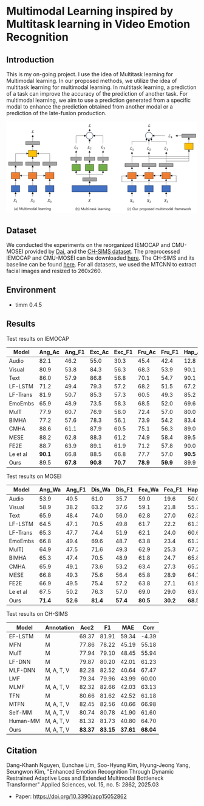 # Multimodal Learning inspired by Multitask learning in Video Emotion Recognition

## Introduction

This is my on-going project. I use the idea of Multitask learning for Multimodal learning. In our proposed methods, we utilize the idea of multitask learning for multimodal learning. In multitask learning, a prediction of a task can improve the accuracy of the prediction of another task. For multimodal learning, we aim to use a prediction generated from a specific modal to enhance the prediction obtained from another modal or a prediction of the late-fusion production.

![frameworks](./img/frameworks.jpg)


## Dataset

We conducted the experiments on the reorganized IEMOCAP and CMU-MOSEI provided by [Dai](https://aclanthology.org/2021.naacl-main.417/), and the [CH-SIMS dataset](https://aclanthology.org/2020.acl-main.343/). The preprocessed IEMOCAP and CMU-MOSEI can be downloaded [here](https://github.com/wenliangdai/Multimodal-End2end-Sparse). The CH-SIMS and its baseline can be found [here](https://github.com/thuiar/MMSA). For all datasets, we used the MTCNN to extract facial images and resized to 260x260.

## Environment

* timm 0.4.5

## Results

Test results on IEMOCAP

| Model | Ang_Ac | Ang_F1 | Exc_Ac | Exc_F1 | Fru_Ac | Fru_F1 | Hap_Ac | Hap_F1 | Neu_Ac | Neu_F1 | Sad_Ac | Sad_F1 | Avg_Ac | Avg_F1 |
| --- | --- | --- | --- | --- | --- | --- | --- | --- | --- | --- | --- | --- | --- | --- |
| Audio | 82.1 | 46.2 | 55.0 | 30.3 | 45.4 | 42.4 | 12.8 | 17.2 | 48.6 | 41.4 | 77.9 | 48.8 | 53.6 | 37.7 |
| Visual | 80.9 | 53.8 | 84.3 | 56.3 | 68.3 | 53.9 | 90.1 | 43.7 | 75.1 | 55.3 | 86.6 | 55.8 | 80.9 | 53.1 |
| Text | 86.0 | 57.9 | 86.8 | 56.8 | 70.1 | 54.7 | 90.1 | 40.5 | 73.5 | 49.0 | 87.0 | 58.0 | 82.2 | 52.8 |
| LF-LSTM | 71.2 | 49.4 | 79.3 | 57.2 | 68.2 | 51.5 | 67.2 | 37.6 | 66.5 | 47.0 | 78.2 | 54.0 | 71.8 | 49.5 |
| LF-Trans | 81.9 | 50.7 | 85.3 | 57.3 | 60.5 | 49.3 | 85.2 | 37.6 | 72.4 | 49.7 | 87.4 | 57.4 | 78.8 | 50.3 |
| EmoEmbs | 65.9 | 48.9 | 73.5 | 58.3 | 68.5 | 52.0 | 69.6 | 38.3 | 73.6 | 48.7 | 80.8 | 53.0 | 72.0 | 49.8 |
| MulT | 77.9 | 60.7 | 76.9 | 58.0 | 72.4 | 57.0 | 80.0 | 46.8 | 74.9 | 53.7 | 83.5 | 65.4 | 77.6 | 56.9 |
| BIMHA | 77.2 | 57.6 | 78.3 | 56.1 | 73.9 | 54.2 | 83.4 | 43.2 | 76.4 | 50.9 | 83.8 | 63.7 | 78.8 | 54.3 |
| CMHA | 88.6 | 61.1 | 87.9 | 60.5 | 75.1 | 56.3 | 89.0 | 45.8 | 76.5 | 51.2 | 88.3 | 61.6 | 84.3 | 56.1 |
| MESE | 88.2 | 62.8 | 88.3 | 61.2 | 74.9 | 58.4 | 89.5 | 47.3 | 77.0 | 52.0 | 88.6 | 62.2 | 84.4 | 57.4 |
| FE2E | 88.7 | 63.9 | 89.1 | 61.9 | 71.2 | 57.8 | 90.0 | 44.8 | 79.1 | 58.4 | 89.1 | 65.7 | 85.7 | 57.1 |
| Le et al | **90.1** | 66.8 | 88.5 | 66.8 | 77.7 | 57.0 | **90.5** | 48.5 | 78.1 | 56.6 | 90.7 | 69.6 | 85.9 | 60.9 |
| Ours | 89.5 | **67.8** | **90.8** | **70.7** | **78.9** | **59.9** | 89.9 | **55.5** | **79.1** | **60.6** | **91.4** | **72.9** | **86.6** | **64.6** |

Test results on MOSEI

| Model | Ang_Wa | Ang_F1 | Dis_Wa | Dis_F1 | Fea_Wa | Fea_F1 | Hap_Wa | Hap_F1 | Sad_Wa | Sad_F1 | Sur_Wa | Sur_F1 | Sur_Wa | Sur_F1 |
| --- | --- | --- | --- | --- | --- | --- | --- | --- | --- | --- | --- | --- | --- | --- |
| Audio | 53.9  | 40.5  | 61.0  | 35.7  | 59.0  | 19.6  | 50.0  | 69.3  | 61.2  | 45.8  | 58.4  | 21.7  | 57.2  | 38.8 |
| Visual | 58.9  | 38.2  | 63.2  | 37.6  | 59.1  | 21.8  | 55.7  | 70.3  | 56.2  | 42.8  | 53.0  | 17.9  | 57.7  | 38.1 |
| Text | 65.9  | 48.4  | 74.0  | 56.0  | 62.8  | 27.0  | 62.3  | 72.0  | 60.2  | 45.3  | 60.9  | 26.0  | 64.3  | 45.8 |
| LF-LSTM | 64.5  | 47.1  | 70.5  | 49.8  | 61.7  | 22.2  | 61.3  | 73.2  | 63.4  | 47.2  | 57.1  | 20.6  | 63.1  | 43.3 |
| LF-Trans | 65.3  | 47.7  | 74.4  | 51.9  | 62.1  | 24.0  | 60.6  | 72.9  | 60.1  | 45.5  | 62.1  | 24.2  | 64.1  | 44.4 |
| EmoEmbs | 66.8  | 49.4  | 69.6  | 48.7  | 63.8  | 23.4  | 61.2  | 71.9  | 60.5  | 47.5  | 63.3  | 24.0  | 64.2  | 44.2 |
| MulT] | 64.9  | 47.5  | 71.6  | 49.3  | 62.9  | 25.3  | 67.2  | 75.4  | 64.0  | 48.3  | 61.4  | 25.6  | 65.4  | 45.2 |
| BIMHA | 65.3  | 47.4  | 70.5  | 48.9  | 61.8  | 24.7  | 65.8  | 72.1  | 62.6  | 47.9  | 62.5  | 24.9  | 64.8  | 44.3 |
| CMHA | 65.9  | 49.1  | 73.6  | 53.2  | 63.4  | 27.3  | 65.2  | 72.1  | 64.2  | 46.7  | 64.5  | 26.6  | 66.1  | 45.8 |
| MESE | 66.8  | 49.3  | 75.6  | 56.4  | 65.8  | 28.9  | 64.1  | 72.3  | 63.0  | 46.6  | 65.7  | 27.2  | 66.8  | 46.8 |
| FE2E | 66.9  | 49.5  | 75.4  | 57.2  | 63.8  | 27.1  | 61.9  | 72.3  | **65.6**  | 49.3  | 61.5  | 26.9  | 65.8  | 47.0 |
| Le et al | 67.5  | 50.2  | 76.3  | 57.0  | 69.0  | 29.0  | 63.0  | 72.6  | 65.5  | 49.2  | 65.7  | 27.6  | 67.8  | 47.6 |
| Ours | **71.4**  | **52.6**  | **81.4**  | **57.4**  | **80.5**  | **30.2**  | **68.5**  | **75.4**  | 63.9  | **51.6**  | **80.3**  | **30.3**  | **74.3**  | **49.6** |

Test results on CH-SIMS

| Model | Annotation | Acc2 | F1 | MAE | Corr |
| --- | --- | --- | --- | --- | --- |
| EF-LSTM | M | 69.37  | 81.91  | 59.34  | -4.39 |
| MFN | M | 77.86  | 78.22  | 45.19  | 55.18 |
| MulT | M | 77.94  | 79.10  | 48.45  | 55.94 |
| LF-DNN | M | 79.87  | 80.20  | 42.01  | 61.23 |
| MLF-DNN | M, A, T, V | 82.28  | 82.52  | 40.64  | 67.47 |
| LMF | M | 79.34  | 79.96  | 43.99  | 60.00 |
| MLMF | M, A, T, V | 82.32  | 82.66  | 42.03  | 63.13 |
| TFN | M | 80.66  | 81.62  | 42.52  | 61.18 |
| MTFN | M, A, T, V | 82.45  | 82.56  | 40.66  | 66.98 |
| Self-MM | M, A, T, V | 80.74 | 80.78 | 41.90 | 61.60|
| Human-MM | M, A, T, V | 81.32 | 81.73 | 40.80 | 64.70|
| Ours | M, A, T, V | **83.37** | **83.15** | **37.61** | **68.04** |


## Citation
Dang-Khanh Nguyen, Eunchae Lim, Soo-Hyung Kim, Hyung-Jeong Yang, Seungwon Kim, "Enhanced Emotion Recognition Through Dynamic Restrained Adaptive Loss and Extended Multimodal Bottleneck Transformer" Applied Sciences, vol. 15, no. 5: 2862, 2025.03

- Paper: https://doi.org/10.3390/app15052862




